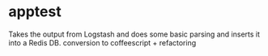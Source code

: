 apptest
=======

Takes the output from Logstash and does some basic parsing and inserts it into a Redis DB.
conversion to coffeescript + refactoring
